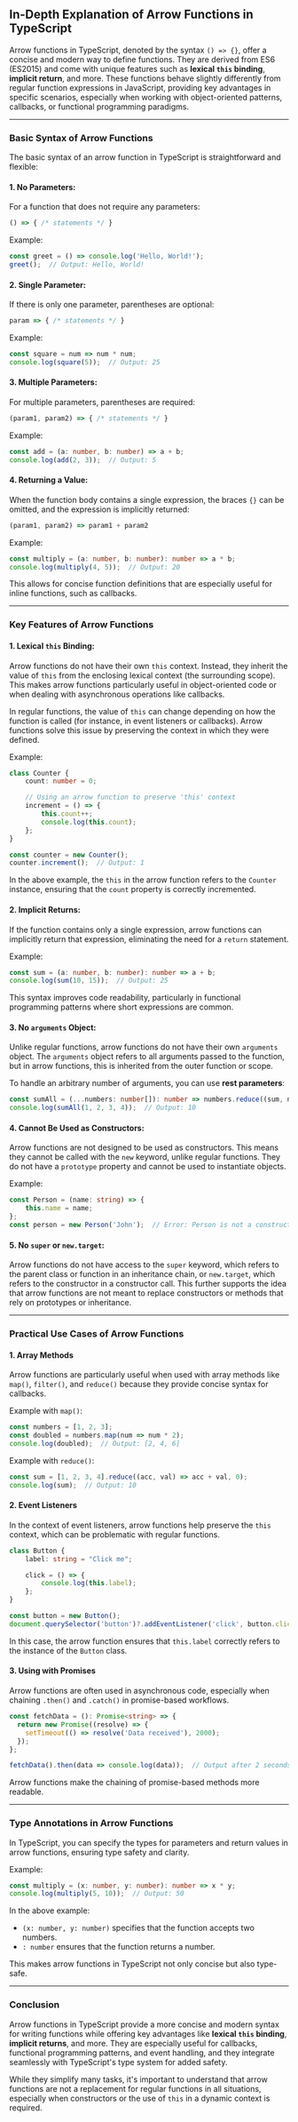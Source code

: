## In-Depth Explanation of Arrow Functions in TypeScript

Arrow functions in TypeScript, denoted by the syntax `() => {}`, offer a concise and modern way to define functions. They are derived from ES6 (ES2015) and come with unique features such as **lexical `this` binding**, **implicit return**, and more. These functions behave slightly differently from regular function expressions in JavaScript, providing key advantages in specific scenarios, especially when working with object-oriented patterns, callbacks, or functional programming paradigms.

---

### Basic Syntax of Arrow Functions

The basic syntax of an arrow function in TypeScript is straightforward and flexible:

#### 1. **No Parameters**:
For a function that does not require any parameters:
```typescript
() => { /* statements */ }
```
Example:
```typescript
const greet = () => console.log('Hello, World!');
greet();  // Output: Hello, World!
```

#### 2. **Single Parameter**:
If there is only one parameter, parentheses are optional:
```typescript
param => { /* statements */ }
```
Example:
```typescript
const square = num => num * num;
console.log(square(5));  // Output: 25
```

#### 3. **Multiple Parameters**:
For multiple parameters, parentheses are required:
```typescript
(param1, param2) => { /* statements */ }
```
Example:
```typescript
const add = (a: number, b: number) => a + b;
console.log(add(2, 3));  // Output: 5
```

#### 4. **Returning a Value**:
When the function body contains a single expression, the braces `{}` can be omitted, and the expression is implicitly returned:
```typescript
(param1, param2) => param1 + param2
```
Example:
```typescript
const multiply = (a: number, b: number): number => a * b;
console.log(multiply(4, 5));  // Output: 20
```
This allows for concise function definitions that are especially useful for inline functions, such as callbacks.

---

### Key Features of Arrow Functions

#### 1. **Lexical `this` Binding**:
Arrow functions do not have their own `this` context. Instead, they inherit the value of `this` from the enclosing lexical context (the surrounding scope). This makes arrow functions particularly useful in object-oriented code or when dealing with asynchronous operations like callbacks.

In regular functions, the value of `this` can change depending on how the function is called (for instance, in event listeners or callbacks). Arrow functions solve this issue by preserving the context in which they were defined.

Example:
```typescript
class Counter {
    count: number = 0;

    // Using an arrow function to preserve 'this' context
    increment = () => {
        this.count++;
        console.log(this.count);
    };
}

const counter = new Counter();
counter.increment();  // Output: 1
```

In the above example, the `this` in the arrow function refers to the `Counter` instance, ensuring that the `count` property is correctly incremented.

#### 2. **Implicit Returns**:
If the function contains only a single expression, arrow functions can implicitly return that expression, eliminating the need for a `return` statement.

Example:
```typescript
const sum = (a: number, b: number): number => a + b;
console.log(sum(10, 15));  // Output: 25
```

This syntax improves code readability, particularly in functional programming patterns where short expressions are common.

#### 3. **No `arguments` Object**:
Unlike regular functions, arrow functions do not have their own `arguments` object. The `arguments` object refers to all arguments passed to the function, but in arrow functions, this is inherited from the outer function or scope.

To handle an arbitrary number of arguments, you can use **rest parameters**:
```typescript
const sumAll = (...numbers: number[]): number => numbers.reduce((sum, num) => sum + num, 0);
console.log(sumAll(1, 2, 3, 4));  // Output: 10
```

#### 4. **Cannot Be Used as Constructors**:
Arrow functions are not designed to be used as constructors. This means they cannot be called with the `new` keyword, unlike regular functions. They do not have a `prototype` property and cannot be used to instantiate objects.

Example:
```typescript
const Person = (name: string) => {
    this.name = name;
};
const person = new Person('John');  // Error: Person is not a constructor
```

#### 5. **No `super` or `new.target`**:
Arrow functions do not have access to the `super` keyword, which refers to the parent class or function in an inheritance chain, or `new.target`, which refers to the constructor in a constructor call. This further supports the idea that arrow functions are not meant to replace constructors or methods that rely on prototypes or inheritance.

---

### Practical Use Cases of Arrow Functions

#### 1. **Array Methods**
Arrow functions are particularly useful when used with array methods like `map()`, `filter()`, and `reduce()` because they provide concise syntax for callbacks.

Example with `map()`:
```typescript
const numbers = [1, 2, 3];
const doubled = numbers.map(num => num * 2);
console.log(doubled);  // Output: [2, 4, 6]
```

Example with `reduce()`:
```typescript
const sum = [1, 2, 3, 4].reduce((acc, val) => acc + val, 0);
console.log(sum);  // Output: 10
```

#### 2. **Event Listeners**
In the context of event listeners, arrow functions help preserve the `this` context, which can be problematic with regular functions.

```typescript
class Button {
    label: string = "Click me";

    click = () => {
        console.log(this.label);
    };
}

const button = new Button();
document.querySelector('button')?.addEventListener('click', button.click);  // Outputs: "Click me"
```

In this case, the arrow function ensures that `this.label` correctly refers to the instance of the `Button` class.

#### 3. **Using with Promises**
Arrow functions are often used in asynchronous code, especially when chaining `.then()` and `.catch()` in promise-based workflows.

```typescript
const fetchData = (): Promise<string> => {
  return new Promise((resolve) => {
    setTimeout(() => resolve('Data received'), 2000);
  });
};

fetchData().then(data => console.log(data));  // Output after 2 seconds: "Data received"
```

Arrow functions make the chaining of promise-based methods more readable.

---

### Type Annotations in Arrow Functions

In TypeScript, you can specify the types for parameters and return values in arrow functions, ensuring type safety and clarity.

Example:
```typescript
const multiply = (x: number, y: number): number => x * y;
console.log(multiply(5, 10));  // Output: 50
```

In the above example:
- `(x: number, y: number)` specifies that the function accepts two numbers.
- `: number` ensures that the function returns a number.

This makes arrow functions in TypeScript not only concise but also type-safe.

---

### Conclusion

Arrow functions in TypeScript provide a more concise and modern syntax for writing functions while offering key advantages like **lexical `this` binding**, **implicit returns**, and more. They are especially useful for callbacks, functional programming patterns, and event handling, and they integrate seamlessly with TypeScript's type system for added safety.

While they simplify many tasks, it's important to understand that arrow functions are not a replacement for regular functions in all situations, especially when constructors or the use of `this` in a dynamic context is required.

